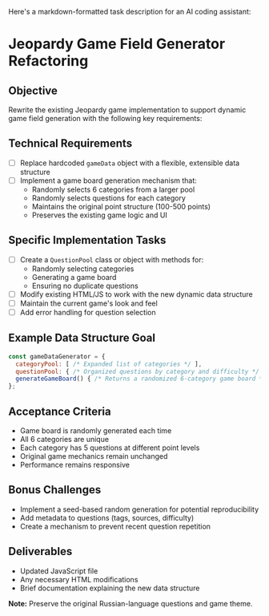 Here's a markdown-formatted task description for an AI coding assistant:

# Jeopardy Game Field Generator Refactoring

## Objective
Rewrite the existing Jeopardy game implementation to support dynamic game field generation with the following key requirements:

## Technical Requirements
- [ ] Replace hardcoded `gameData` object with a flexible, extensible data structure
- [ ] Implement a game board generation mechanism that:
  - Randomly selects 6 categories from a larger pool
  - Randomly selects questions for each category
  - Maintains the original point structure (100-500 points)
  - Preserves the existing game logic and UI

## Specific Implementation Tasks
- [ ] Create a `QuestionPool` class or object with methods for:
  - Randomly selecting categories
  - Generating a game board
  - Ensuring no duplicate questions
- [ ] Modify existing HTML/JS to work with the new dynamic data structure
- [ ] Maintain the current game's look and feel
- [ ] Add error handling for question selection

## Example Data Structure Goal
```javascript
const gameDataGenerator = {
  categoryPool: [ /* Expanded list of categories */ ],
  questionPool: { /* Organized questions by category and difficulty */ },
  generateGameBoard() { /* Returns a randomized 6-category game board */ }
};
```

## Acceptance Criteria
- Game board is randomly generated each time
- All 6 categories are unique
- Each category has 5 questions at different point levels
- Original game mechanics remain unchanged
- Performance remains responsive

## Bonus Challenges
- Implement a seed-based random generation for potential reproducibility
- Add metadata to questions (tags, sources, difficulty)
- Create a mechanism to prevent recent question repetition

## Deliverables
- Updated JavaScript file
- Any necessary HTML modifications
- Brief documentation explaining the new data structure

**Note:** Preserve the original Russian-language questions and game theme.